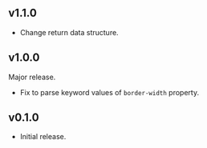 ## v1.1.0

- Change return data structure.

## v1.0.0

Major release.

- Fix to parse keyword values of `border-width` property.

## v0.1.0

- Initial release.
